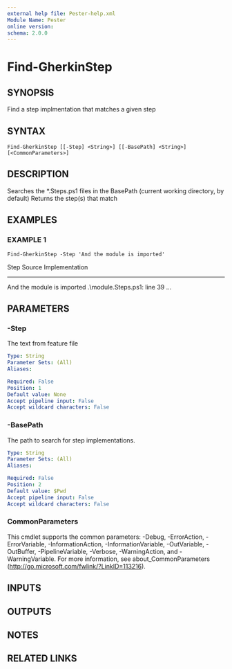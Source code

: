 ```yaml
---
external help file: Pester-help.xml
Module Name: Pester
online version:
schema: 2.0.0
---
```


# Find-GherkinStep

## SYNOPSIS

Find a step implmentation that matches a given step

## SYNTAX

```
Find-GherkinStep [[-Step] <String>] [[-BasePath] <String>] [<CommonParameters>]
```

## DESCRIPTION

Searches the \*.Steps.ps1 files in the BasePath (current working directory, by default)
Returns the step(s) that match

## EXAMPLES

### EXAMPLE 1

```
Find-GherkinStep -Step 'And the module is imported'
```

Step Source Implementation

---

And the module is imported .\module.Steps.ps1: line 39 ...

## PARAMETERS

### -Step

The text from feature file

```yaml
Type: String
Parameter Sets: (All)
Aliases:

Required: False
Position: 1
Default value: None
Accept pipeline input: False
Accept wildcard characters: False
```

### -BasePath

The path to search for step implementations.

```yaml
Type: String
Parameter Sets: (All)
Aliases:

Required: False
Position: 2
Default value: $Pwd
Accept pipeline input: False
Accept wildcard characters: False
```

### CommonParameters

This cmdlet supports the common parameters: -Debug, -ErrorAction, -ErrorVariable, -InformationAction, -InformationVariable, -OutVariable, -OutBuffer, -PipelineVariable, -Verbose, -WarningAction, and -WarningVariable. For more information, see about_CommonParameters (http://go.microsoft.com/fwlink/?LinkID=113216).

## INPUTS

## OUTPUTS

## NOTES

## RELATED LINKS
